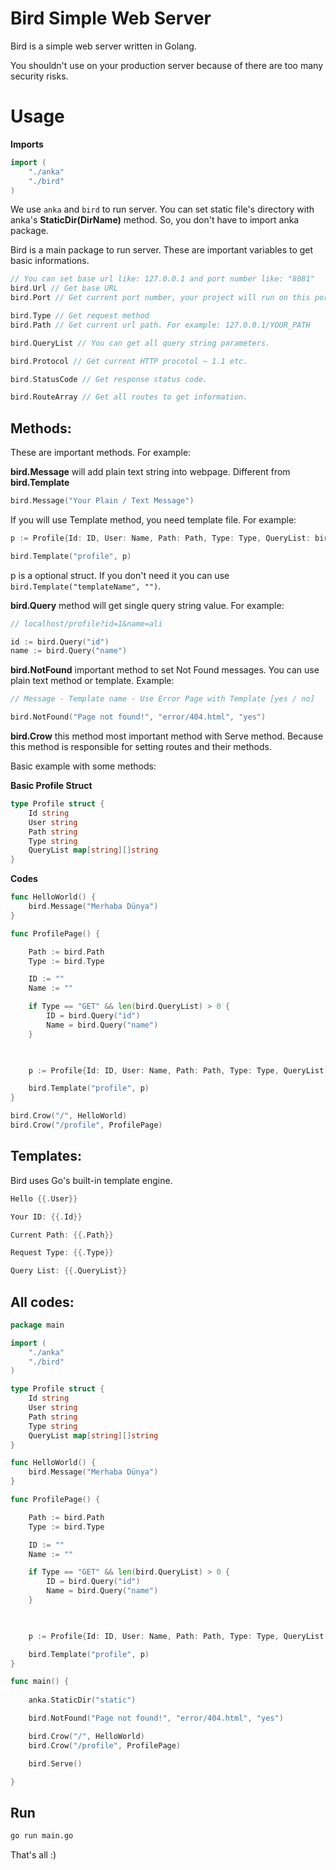 # Bird Simple Web Server

Bird is a simple web server written in Golang.

You shouldn't use on your production server because of there are too many security risks.

# Usage

**Imports**

```go
import (
	"./anka"
	"./bird"
)
```

We use `anka` and `bird` to run server. You can set static file's directory with anka's **StaticDir(DirName)** method. So, you don't have to import anka package.

Bird is a main package to run server. These are important variables to get basic informations.

```go
// You can set base url like: 127.0.0.1 and port number like: "8081"
bird.Url // Get base URL
bird.Port // Get current port number, your project will run on this port.

bird.Type // Get request method
bird.Path // Get current url path. For example: 127.0.0.1/YOUR_PATH

bird.QueryList // You can get all query string parameters.

bird.Protocol // Get current HTTP procotol ~ 1.1 etc.

bird.StatusCode // Get response status code.

bird.RouteArray // Get all routes to get information.

```

## Methods:

These are important methods. For example:

**bird.Message** will add plain text string into webpage. Different from **bird.Template**

```go
bird.Message("Your Plain / Text Message")
```

If you will use Template method, you need template file. For example:

```go
p := Profile{Id: ID, User: Name, Path: Path, Type: Type, QueryList: bird.QueryList}

bird.Template("profile", p)
```

p is a optional struct. If you don't need it you can use `bird.Template("templateName", "")`.

**bird.Query** method will get single query string value. For example:

```go
// localhost/profile?id=1&name=ali

id := bird.Query("id")
name := bird.Query("name")
```

**bird.NotFound** important method to set Not Found messages. You can use plain text method or template. Example:

```go
// Message - Template name - Use Error Page with Template [yes / no]

bird.NotFound("Page not found!", "error/404.html", "yes")
```

**bird.Crow** this method most important method with Serve method. Because this method is responsible for setting routes and their methods.

Basic example with some methods:

**Basic Profile Struct**

```go
type Profile struct {
	Id string
	User string
	Path string
	Type string
	QueryList map[string][]string
}
```

**Codes**

```go
func HelloWorld() {
	bird.Message("Merhaba Dünya")
}

func ProfilePage() {

	Path := bird.Path
	Type := bird.Type

	ID := ""
	Name := ""

	if Type == "GET" && len(bird.QueryList) > 0 {
		ID = bird.Query("id")
		Name = bird.Query("name")
	}

	

	p := Profile{Id: ID, User: Name, Path: Path, Type: Type, QueryList: bird.QueryList}

	bird.Template("profile", p)
}

bird.Crow("/", HelloWorld)
bird.Crow("/profile", ProfilePage)
```

## Templates:

Bird uses Go's built-in template engine.

```go
Hello {{.User}}

Your ID: {{.Id}}

Current Path: {{.Path}}

Request Type: {{.Type}}

Query List: {{.QueryList}}
```

## All codes:

```go
package main

import (
	"./anka"
	"./bird"
)

type Profile struct {
	Id string
	User string
	Path string
	Type string
	QueryList map[string][]string
}

func HelloWorld() {
	bird.Message("Merhaba Dünya")
}

func ProfilePage() {

	Path := bird.Path
	Type := bird.Type

	ID := ""
	Name := ""

	if Type == "GET" && len(bird.QueryList) > 0 {
		ID = bird.Query("id")
		Name = bird.Query("name")
	}

	

	p := Profile{Id: ID, User: Name, Path: Path, Type: Type, QueryList: bird.QueryList}

	bird.Template("profile", p)
}

func main() {
	
	anka.StaticDir("static")

	bird.NotFound("Page not found!", "error/404.html", "yes")

	bird.Crow("/", HelloWorld)
	bird.Crow("/profile", ProfilePage)

	bird.Serve()

}
```

## Run

```bash
go run main.go
```

That's all :)